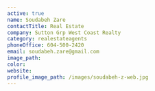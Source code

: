 ```yaml
---
active: true
name: Soudabeh Zare
contactTitle: Real Estate
company: Sutton Grp West Coast Realty
category: realestateagents
phoneOffice: 604-500-2420
email: soudabeh.zare@gmail.com
image_path:
color:
website:
profile_image_path: /images/soudabeh-z-web.jpg
---
```



